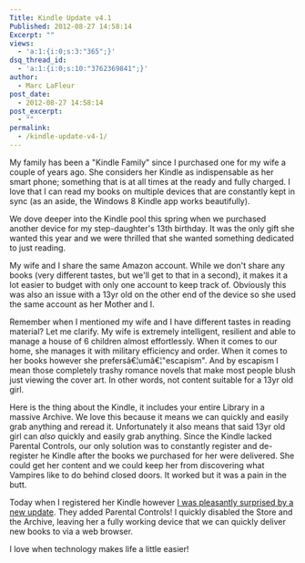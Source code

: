 ```yaml
---
Title: Kindle Update v4.1
Published: 2012-08-27 14:58:14
Excerpt: ""
views:
  - 'a:1:{i:0;s:3:"365";}'
dsq_thread_id:
  - 'a:1:{i:0;s:10:"3762369841";}'
author:
  - Marc LaFleur
post_date:
  - 2012-08-27 14:58:14
post_excerpt:
  - ""
permalink:
  - /kindle-update-v4-1/
---
```

<p>My family has been a "Kindle Family" since I purchased one for my wife a couple of years ago. She considers her Kindle as indispensable as her smart phone; something that is at all times at the ready and fully charged. I love that I can read my books on multiple devices that are constantly kept in sync (as an aside, the Windows 8 Kindle app works beautifully). </p> <p>We dove deeper into the Kindle pool this spring when we purchased another device for my step-daughter's 13th birthday. It was the only gift she wanted this year and we were thrilled that she wanted something dedicated to just reading. </p> <p>My wife and I share the same Amazon account. While we don't share any books (very different tastes, but we'll get to that in a second), it makes it a lot easier to budget with only one account to keep track of. Obviously this was also an issue with a 13yr old on the other end of the device so she used the same account as her Mother and I. </p> <p>Remember when I mentioned my wife and I have different tastes in reading material? Let me clarify. My wife is extremely intelligent, resilient and able to manage a house of 6 children almost effortlessly. When it comes to our home, she manages it with military efficiency and order. When it comes to her books however she prefersâ€¦umâ€¦"escapism". And by escapism I mean those completely trashy romance novels that make most people blush just viewing the cover art. In other words, not content suitable for a 13yr old girl. </p> <p>Here is the thing about the Kindle, it includes your entire Library in a massive Archive. We love this because it means we can quickly and easily grab anything and reread it. Unfortunately it also means that said 13yr old girl can <em>also</em> quickly and easily grab anything. Since the Kindle lacked Parental Controls, our only solution was to constantly register and de-register he Kindle after the books we purchased for her were delivered. She could get her content and we could keep her from discovering what Vampires like to do behind closed doors. It worked but it was a pain in the butt. </p> <p>Today when I registered her Kindle however <a href="http://www.amazon.com/gp/help/customer/display.html/ref=hp_navbox_top_kindlelgi?nodeId=200774090" target="_blank">I was pleasantly surprised by a new update</a>. They added Parental Controls! I quickly disabled the Store and the Archive, leaving her a fully working device that we can quickly deliver new books to via a web browser.</p> <p>I love when technology makes life a little easier!</p>